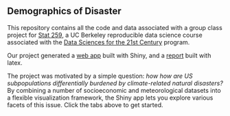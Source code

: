 ## Demographics of Disaster

This repository contains all the code and data associated with a group class project for [Stat 259](http://gastonsanchez.com/stat259), a UC Berkeley reproducible data science course associated with the [Data Sciences for the 21st Century](http://ds421.berkeley.edu) program.

Our project generated a [web app](https://matthewkling.shinyapps.io/demographics_of_disaster/) built with Shiny, and a [report](https://www.overleaf.com/4862930qgjwjv#) built with latex. 

The project was motivated by a simple question: *how how are US subpopulations differentially burdened by climate-related natural disasters?* By combining a number of socioeconomic and meteorological datasets into a flexible visualization framework, the Shiny app lets you explore various facets of this issue. Click the tabs above to get started.
